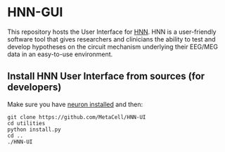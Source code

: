# HNN-GUI

This repository hosts the User Interface for [HNN](https://hnn.brown.edu/). HNN is a user-friendly software tool that gives researchers and clinicians the ability to test and develop hypotheses on the circuit mechanism underlying their EEG/MEG data in an easy-to-use environment. 

## Install HNN User Interface from sources (for developers)

Make sure you have [neuron installed](https://github.com/MetaCell/NetPyNE-UI/wiki/Installing-NEURON-crxd-Version) and then:

```
git clone https://github.com/MetaCell/HNN-UI
cd utilities
python install.py
cd ..
./HNN-UI
```
